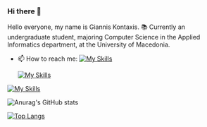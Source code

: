 ### Hi there 👋

<!--
**gianniskontaxis/gianniskontaxis** is a ✨ _special_ ✨ repository because its `README.md` (this file) appears on your GitHub profile.
-->


Hello everyone, my name is Giannis Kontaxis.
📚 Currently an undergraduate student, majoring Computer Science in the Applied Informatics department, at the University of Macedonia.
- 📫 How to reach me: 
  [![My Skills](https://skillicons.dev/icons?i=linkedin)]([https://www.linkedin.com/in/ioannis-kontaxis/](https://www.linkedin.com/in/ioannis-kontaxis-197914225/))

  [![My Skills](https://skillicons.dev/icons?i=gmail)](mailto:gianniskontaxis9@gmail.com)
  

  
[![My Skills](https://skillicons.dev/icons?i=js,html,css,java,aws,react,git,kubernetes,docker,python,mongodb,tensorflow,tailwind,androidstudio,spring)](https://skillicons.dev)
<!-- Rest of your README content -->
![Anurag's GitHub stats](https://github-readme-stats.vercel.app/api?username=gianniskontaxis&show_icons=true&theme=radical)

[![Top Langs](https://github-readme-stats.vercel.app/api/top-langs?username=gianniskontaxis&layout=compact)](https://github-readme-stats.vercel.app/)
